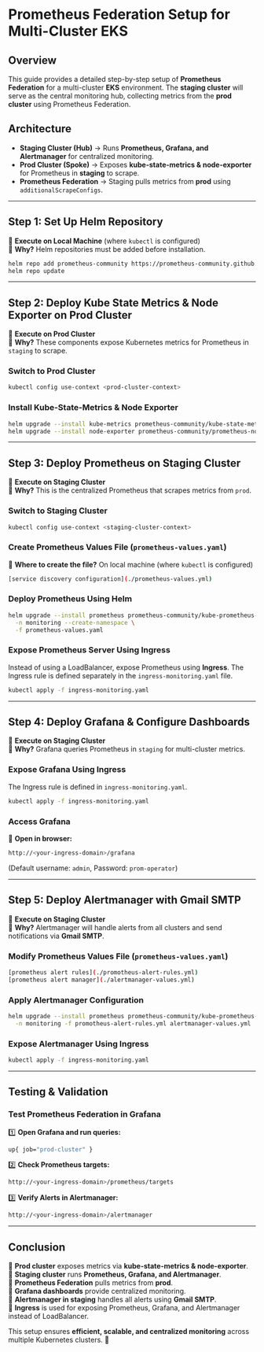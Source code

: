 # **Prometheus Federation Setup for Multi-Cluster EKS**

## **Overview**
This guide provides a detailed step-by-step setup of **Prometheus Federation** for a multi-cluster **EKS** environment. The **staging cluster** will serve as the central monitoring hub, collecting metrics from the **prod cluster** using Prometheus Federation.

## **Architecture**
- **Staging Cluster (Hub)** → Runs **Prometheus, Grafana, and Alertmanager** for centralized monitoring.
- **Prod Cluster (Spoke)** → Exposes **kube-state-metrics & node-exporter** for Prometheus in **staging** to scrape.
- **Prometheus Federation** → Staging pulls metrics from **prod** using `additionalScrapeConfigs`.

---

## **Step 1: Set Up Helm Repository**
📌 **Execute on Local Machine** (where `kubectl` is configured)  
📌 **Why?** Helm repositories must be added before installation.

```sh
helm repo add prometheus-community https://prometheus-community.github.io/helm-charts
helm repo update
```

---

## **Step 2: Deploy Kube State Metrics & Node Exporter on Prod Cluster**
📌 **Execute on Prod Cluster**  
📌 **Why?** These components expose Kubernetes metrics for Prometheus in `staging` to scrape.

### **Switch to Prod Cluster**
```sh
kubectl config use-context <prod-cluster-context>
```

### **Install Kube-State-Metrics & Node Exporter**
```sh
helm upgrade --install kube-metrics prometheus-community/kube-state-metrics -n monitoring --create-namespace
helm upgrade --install node-exporter prometheus-community/prometheus-node-exporter -n monitoring
```

---

## **Step 3: Deploy Prometheus on Staging Cluster**
📌 **Execute on Staging Cluster**  
📌 **Why?** This is the centralized Prometheus that scrapes metrics from `prod`.

### **Switch to Staging Cluster**
```sh
kubectl config use-context <staging-cluster-context>
```

### **Create Prometheus Values File (`prometheus-values.yaml`)**
📌 **Where to create the file?** On local machine (where `kubectl` is configured)

```bash
[service discovery configuration](./prometheus-values.yml)
```

### **Deploy Prometheus Using Helm**
```sh
helm upgrade --install prometheus prometheus-community/kube-prometheus-stack \
  -n monitoring --create-namespace \
  -f prometheus-values.yaml
```

### **Expose Prometheus Server Using Ingress**
Instead of using a LoadBalancer, expose Prometheus using **Ingress**. The Ingress rule is defined separately in the `ingress-monitoring.yaml` file.

```sh
kubectl apply -f ingress-monitoring.yaml
```

---

## **Step 4: Deploy Grafana & Configure Dashboards**
📌 **Execute on Staging Cluster**  
📌 **Why?** Grafana queries Prometheus in `staging` for multi-cluster metrics.

### **Expose Grafana Using Ingress**
The Ingress rule is defined in `ingress-monitoring.yaml`.

```sh
kubectl apply -f ingress-monitoring.yaml
```

### **Access Grafana**
👀 **Open in browser:**  
```bash
http://<your-ingress-domain>/grafana
```
(Default username: `admin`, Password: `prom-operator`)

---

## **Step 5: Deploy Alertmanager with Gmail SMTP**
📌 **Execute on Staging Cluster**  
📌 **Why?** Alertmanager will handle alerts from all clusters and send notifications via **Gmail SMTP**.

### **Modify Prometheus Values File (`prometheus-values.yaml`)**
```bash
[prometheus alert rules](./promotheus-alert-rules.yml)
[prometheus alert manager](./alertmanager-values.yml)
```

### **Apply Alertmanager Configuration**
```sh
helm upgrade --install prometheus prometheus-community/kube-prometheus-stack \
  -n monitoring -f promotheus-alert-rules.yml alertmanager-values.yml
```

### **Expose Alertmanager Using Ingress**
```sh
kubectl apply -f ingress-monitoring.yaml
```

---

## **Testing & Validation**
### **Test Prometheus Federation in Grafana**
1️⃣ **Open Grafana and run queries:**
```sh
up{ job="prod-cluster" }
```
2️⃣ **Check Prometheus targets:**
```sh
http://<your-ingress-domain>/prometheus/targets
```
3️⃣ **Verify Alerts in Alertmanager:**
```sh
http://<your-ingress-domain>/alertmanager
```

---

## **Conclusion**
🔹 **Prod cluster** exposes metrics via **kube-state-metrics & node-exporter**.  
🔹 **Staging cluster** runs **Prometheus, Grafana, and Alertmanager**.  
🔹 **Prometheus Federation** pulls metrics from **prod**.  
🔹 **Grafana dashboards** provide centralized monitoring.  
🔹 **Alertmanager in staging** handles all alerts using **Gmail SMTP**.  
🔹 **Ingress** is used for exposing Prometheus, Grafana, and Alertmanager instead of LoadBalancer.  

This setup ensures **efficient, scalable, and centralized monitoring** across multiple Kubernetes clusters. 🚀


